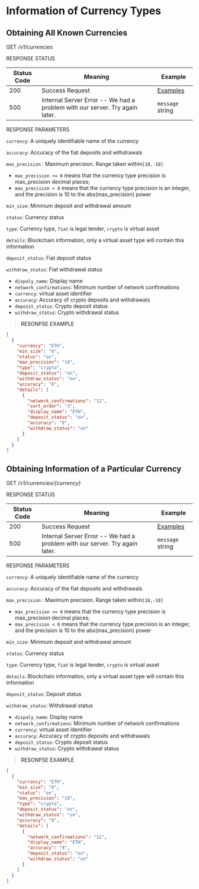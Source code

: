 # Information of Currency Types

## Obtaining All Known Currencies

<font class="httpget">GET</font> */v1/currencies*



<aside>
RESPONSE STATUS
</aside>

Status Code | Meaning | Example
---------- | ------- | --------
200 | Success Request | [Examples](#ResonpseExample1)
500 | Internal Server Error -- We had a problem with our server. Try again later. | <code>message</code> string

<aside>
RESPONSE PARAMETERS
</aside>

`currency`: A uniquely identifiable name of the currency

`accuracy`: Accuracy of the fiat deposits and withdrawals

`max_precision` : Maximum precision. Range taken within`[18,-18]`

- `max_precision >= 0` means that the currency type precision is max_precision decimal places;
- `max_precision < 0` means that the currency type precision is an integer, and the precision is 10 to the abs(max_precision) power

`min_size`:  Minimum deposit and withdrawal amount

`status`:  Currency status

`type`: Currency type, `fiat` is legal tender, `crypto` is virtual asset

`details`: Blockchain information, only a virtual asset type will contain this information

`deposit_status`: Fiat deposit status

`withdraw_status`: Fiat withdrawal status

- `dispaly_name`: Display name
- `network_confirmations`: Minimum number of network confirmations
- `currency`: virtual asset identifier
- `accuracy`: Accuracy of crypto deposits and withdrawals
- `deposit_status`: Crypto deposit status
- `withdraw_status`:  Crypto withdrawal status

> <a name="ResonpseExample">RESONPSE EXAMPLE</a>

```json
[
  {
    "currency": "ETH",
    "min_size": "0",
    "status": "on",
    "max_precision": "10",
    "type": "crypto",
    "deposit_status": "on",
    "withdraw_status": "on",
    "accuracy": "8",
    "details": [
      {
        "network_confirmations": "12",
        "sort_order": "3",
        "display_name": "ETH",
        "deposit_status": "on",
        "accuracy": "8",
        "withdraw_status": "on"
      }
    ]
  }
]
```

## Obtaining Information of a Particular Currency

<font class="httpget">GET</font> */v1/currencies/{currency}*


<aside>
RESPONSE STATUS
</aside>

Status Code | Meaning | Example
---------- | ------- | --------
200 | Success Request | [Examples](#ResonpseExample1)
500 | Internal Server Error -- We had a problem with our server. Try again later. | <code>message</code> string

<aside>
RESPONSE PARAMETERS
</aside>

`currency`: A uniquely identifiable name of the currency

`accuracy`: Accuracy of the fiat deposits and withdrawals

`max_precision` : Maximum precision. Range taken within`[18,-18]`

- `max_precision >= 0` means that the currency type precision is max_precision decimal places;
- `max_precision < 0` means that the currency type precision is an integer, and the precision is 10 to the abs(max_precision) power

`min_size`: Minimum deposit and withdrawal amount

`status`:  Currency status

`type`: Currency type, `fiat` is legal tender, `crypto` is virtual asset

`details`: Blockchain information, only a virtual asset type will contain this information

`deposit_status`: Deposit status

`withdraw_status`: Withdrawal status

- `dispaly_name`: Display name
- `network_confirmations`: Minimum number of network confirmations
- `currency`: virtual asset identifier
- `accuracy`: Accuracy of crypto deposits and withdrawals
- `deposit_status`:  Crypto deposit status
- `withdraw_status`: Crypto withdrawal status

> <a name="ResonpseExample">RESONPSE EXAMPLE</a>

```json
[
  {
    "currency": "ETH",
    "min_size": "0",
    "status": "on",
    "max_precision": "10",
    "type": "crypto",
    "deposit_status": "on",
    "withdraw_status": "on",
    "accuracy": "8",
    "details": [
      {
        "network_confirmations": "12",
        "display_name": "ETH",
        "accuracy": "8",
        "deposit_status": "on",
        "withdraw_status": "on"
      }
    ]
  }
]
```
